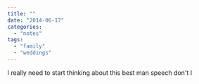 ```yaml
---
title: ""
date: "2014-06-17"
categories: 
  - "notes"
tags: 
  - "family"
  - "weddings"
---
```


I really need to start thinking about this best man speech don't I
